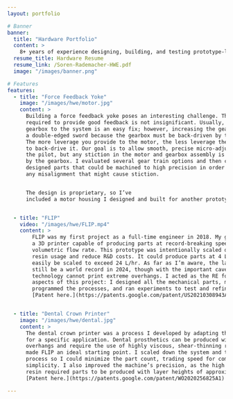 ```yaml
---
layout: portfolio

# Banner
banner:
  title: "Hardware Portfolio"
  content: >
    8+ years of experience designing, building, and testing prototype-level mechanatronic systems.
  resume_title: Hardware Resume
  resume_link: /Soren-Rademacher-HWE.pdf
  image: "/images/banner.png"

# Features
features:
  - title: "Force Feedback Yoke"
    image: "/images/hwe/motor.jpg"
    content: >
      Building a force feedback yoke poses an interesting challenge. The torque
      required to provide good feedback is not insignificant. Usually, adding a
      gearbox to the system is an easy fix; however, increasing the gear ratio is
      a double-edged sword because the gearbox must be back-driven by the pilot.
      The more leverage you provide to the motor, the less leverage the pilot has
      to back-drive it. Our goal is to allow smooth, precise micro-adjustments by
      the pilot, but any stiction in the motor and gearbox assembly is amplified
      by the gearbox. I evaluated several gear train options and then carefully
      designed parts that could be machined to high precision in order to minimize
      any misalignment that might cause stiction.


      The design is proprietary, so I’ve
      included a motor housing I designed and built for another prototype.


  - title: "FLIP"
    video: "/images/hwe/FLIP.mp4"
    content: >
        FLIP was my first project as a full-time engineer in 2018. My goal was to build
        a 3D printer capable of producing parts at record-breaking speeds, measured by
        volumetric flow rate. This prototype was intentionally scaled down to minimize
        resin usage and reduce R&D costs. It could produce parts at 4 L/hr but could
        easily be scaled to exceed 24 L/hr. As far as I’m aware, the latter figure would
        still be a world record in 2024, though with the important caveat that this
        technology cannot print extreme overhangs. I acted as the RE for nearly all
        aspects of this project: I designed all the mechanical parts, machined them,
        programmed the processes, and ran experiments to test and refine the system.
        [Patent here.](https://patents.google.com/patent/US20210308943A1).


  - title: "Dental Crown Printer"
    image: "/images/hwe/dental.jpg"
    content: >
      The dental crown printer was a process I developed by adapting the FLIP process
      for a specific application. Dental prosthetics can be produced without extreme
      overhangs and require the use of highly viscous, shear-thinning resins, which
      made FLIP an ideal starting point. I scaled down the system and tweaked the
      process so I could minimize the part count, trading speed for compactness and
      simplicity. I also improved the machine’s precision, as the high opacity of the
      resin required parts to be produced with layer heights of approximately 15 µm.
      [Patent here.](https://patents.google.com/patent/WO2020256825A1)

---
```

